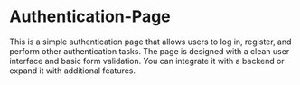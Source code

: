 # Authentication-Page
This is a simple authentication page that allows users to log in, register, and perform other authentication tasks. The page is designed with a clean user interface and basic form validation. You can integrate it with a backend or expand it with additional features.
